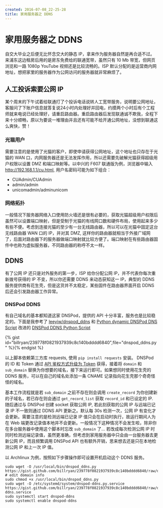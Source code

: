 ```yaml
---
created: 2016-07-08_22-25-28
title: 家用服务器之 DDNS
---
```


# 家用服务器之 DDNS

自交大毕业之后便无比怀念交大的静态 IP，拿来作为服务器自然是再合适不过。
来浦东这边租房后用的是房东免费给的联通宽带，虽然只有 10 Mb 带宽，但网页浏览和一路 1080p YouTube 视频还是比较流畅的。ISP 默认分配的是运营商内网地址，想把家里的服务器作为公网访问的服务器就非常麻烦了。

## 人工投诉索要公网 IP

某个周末的下午试着给联通打了个投诉电话说转人工宽带服务，说明要公网地址，客服问了下账户信息就答复说24小时内处理好并回电，约摸两个小时后有个工程师就来电说已经处理好，请重启路由器。重启路由器后发现联通诚不欺我，全程下来十分顺畅，原以为要说一堆理由并且还有可能不给开通公网地址，没想到联通这么爽快，赞！

### 光猫用户

需要注意的是使用了光猫的客户，即使申请获得公网地址，这个地址也只存在于光猫的 WAN 口，内网服务器还是无法发挥作用，所以还需要先破解光猫获得超级用户权限以设置 DMZ 和端口映射等。以中兴的 F607 联通版为例，浏览器中输入 <http://192.168.1.1/cu.html>, 用户名密码可能为如下组合：
- CUAdmin/CUAdmin
- admin/admin
- unicomadmin/adminunicom

### 网络拓扑

一般情况下服务器网络入口使用防火墙还是很有必要的，获取光猫超级用户权限后虽然可以设置端口映射，但是受制于光猫的有线网口数和硬件布局，使用起来多少有些不便。考虑到连接光猫的至少有一台无线路由器，所以可以在光猫中固定这台无线路由器 WAN 口的 IP，并对其 DMZ, 这样你的路由器就相当于外接广域网了，后面对路由器下的服务器做端口映射就比较方便了。端口映射在有些路由器固件中也称为虚拟服务器，不同路由器的称呼不太一样。

## DDNS

有了公网 IP 还只是对外服务的第一步，ISP 给你分配公网 IP，并不代表你每次重新拨号获得的 IP 不变，所以你还需要 DDNS 来动态获知这一 IP，典型的 DDNS 服务提供商有花生壳，但是这货并不太稳定，某些固件在路由器界面开启 DDNS 后还会引发路由器工作异常。

### DNSPod DDNS

有自己域名的基本都知道这家 DNSPod，提供的 API 十分丰富，服务也是比较稳定的。下面是我参考了 [leeyiw/dnspod_ddns](https://github.com/leeyiw/dnspod_ddns/blob/master/dnspod_ddns.py) 和 [Python dynamic DNSPod DNS Script](https://gist.github.com/chuangbo/833369) 改进的 [DNSPod DDNS Python Script](https://gist.github.com/billryan/239778f0821937939c8c140bdddd6840)

<!--more-->
{% gist id="billryan/239778f0821937939c8c140bdddd6840",file="dnspod_ddns.py" %}{% endgist %}

以上脚本依赖第三方库 requests, 使用 `pip install requests` 安装。
DNSPod 的 ID 和 Token 通过 [API 鉴权方式升级为 Token](https://support.dnspod.cn/Kb/showarticle/tsid/227) 获得，接着将 `domain` 和 `sub_domain` 替换为你想要的域名，接下来运行即可。如果想同时使用花生壳的 DDNS 服务，可以在自己的域名处添加一条 CNAME 记录指向花生壳那个奇奇怪怪的域名。

基本工作流程就是若 `sub_domain` 之前不存在则会调用 `create_record` 为你创建新的子域名，若已存在则会通过 `get_record_list` 获取 `record_id` 和已设定的 IP. 随后通过与 DNSPod 创建 socket 获取公网 IP, 若此刻获取的公网 IP 与远端已记录 IP 不一致则通过 DDNS API 更新之。默认每 30s 检测一次，公网 IP 有变化才会更新。需要注意的是检测远端已记录 IP 值只会在启动时执行，故运行期间人为在 Web 端更改记录值本地并不会更新。一般情况下这种情况不会发生啦，除非你在多台服务器中使用这个脚本时忘改 `sub_domain` 了... 若改成每次检测公网 IP 时同时检测远端记录值，虽然更准确，但考虑到家用服务器中只会由一台服务器去更新公网 IP，而且频繁调用 DNSPod API 也有额外开销，思来想去还是只在本地检测公网 IP 和上一次 IP 值。

以 Archlinux 为例，按照如下步骤操作即可设置开机启动这个 DDNS 服务。
```
sudo wget -O /usr/local/bin/dnspod_ddns.py https://gist.github.com/billryan/239778f0821937939c8c140bdddd6840/raw/dnspod_ddns.py
# edit domain info
sudo chmod +x /usr/local/bin/dnspod_ddns.py
sudo wget -O /etc/systemd/system/dnspod-ddns.py.service https://gist.github.com/billryan/239778f0821937939c8c140bdddd6840/raw/dnspod-ddns.service
sudo systemctl start dnspod-ddns
sudo systemctl enable dnspod-ddns
```